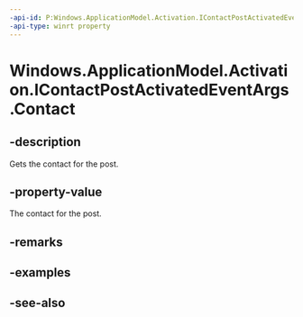 ```yaml
---
-api-id: P:Windows.ApplicationModel.Activation.IContactPostActivatedEventArgs.Contact
-api-type: winrt property
---
```


<!-- Property syntax
public Windows.ApplicationModel.Contacts.Contact Contact { get; }
-->

# Windows.ApplicationModel.Activation.IContactPostActivatedEventArgs.Contact

## -description
Gets the contact for the post.

## -property-value
The contact for the post.

## -remarks

## -examples

## -see-also
